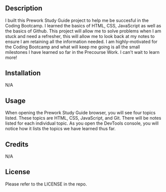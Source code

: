 # <Study Guide Webpage>

## Description

I built this Prework Study Guide project to help me be succesful in the Coding Bootcamp. I learned the basics of HTML, CSS, JavaScript as well as the basics of Github. This project will allow me to solve problems when I am stuck and need a refresher, this will allow me to look back at my notes to ensure I am retaining all the information needed. I am highly-motivated for the Coding Bootcamp and what will keep me going is all the small milestones I have learned so far in the Precourse Work. I can't wait to learn more!


## Installation

N/A


## Usage

When opening the Prework Study Guide browser, you will see four topics listed. These topics are HTML, CSS, JavaScript, and Git. There will be notes listed for each individual topic. As you open the DevTools console, you will notice how it lists the topics we have learned thus far.



## Credits

N/A


## License

Please refer to the LICENSE in the repo.
